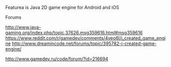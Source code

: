 Featurea is Java 2D game engine for Android and iOS

Forums

http://www.java-gaming.org/index.php/topic,37626.msg359616.html#msg359616
https://www.reddit.com/r/gamedev/comments/4veo6l/i_created_game_engine
http://www.dreamincode.net/forums/topic/395782-i-created-game-engine/

http://www.gamedev.ru/code/forum/?id=216694
